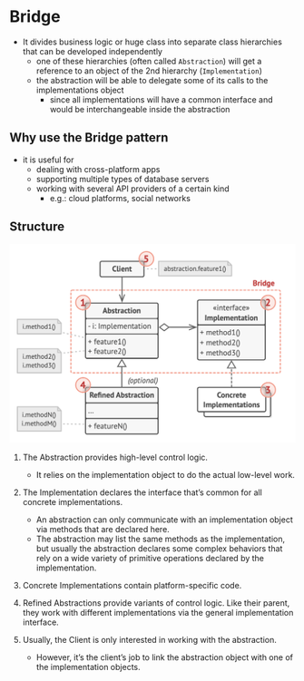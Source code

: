 # Bridge

- It divides business logic or huge class into separate class hierarchies that can be developed independently
  - one of these hierarchies (often called `Abstraction`) will get a reference to an object of the 2nd hierarchy (`Implementation`)
  - the abstraction will be able to delegate some of its calls to the implementations object
    - since all implementations will have a common interface and would be interchangeable inside the abstraction

## Why use the Bridge pattern

- it is useful for
  - dealing with cross-platform apps
  - supporting multiple types of database servers
  - working with several API providers of a certain kind
    - e.g.: cloud platforms, social networks

## Structure

![Bridge](../../images/bridge.png)

1. The Abstraction provides high-level control logic.

   - It relies on the implementation object to do the actual low-level work.

2. The Implementation declares the interface that’s common for all concrete implementations.

   - An abstraction can only communicate with an implementation object via methods that are declared here.
   - The abstraction may list the same methods as the implementation, but usually the abstraction declares some complex behaviors that rely on a wide variety of primitive operations declared by the implementation.

3. Concrete Implementations contain platform-specific code.

4. Refined Abstractions provide variants of control logic. Like their parent, they work with different implementations via the general implementation interface.

5. Usually, the Client is only interested in working with the abstraction.
   - However, it’s the client’s job to link the abstraction object with one of the implementation objects.
